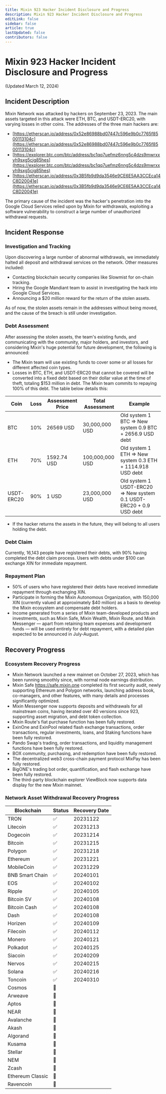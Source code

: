 ```yaml
---
title: Mixin 923 Hacker Incident Disclosure and Progress
description: Mixin 923 Hacker Incident Disclosure and Progress
editLink: false
sidebar: false
article: true
lastUpdated: false
contributors: false
---
```


# Mixin 923 Hacker Incident Disclosure and Progress
(Updated March 12, 2024)

## Incident Description
Mixin Network was attacked by hackers on September 23, 2023. The main assets targeted in this attack were ETH, BTC, and USDT-ERC20, with varying losses in other coins. The addresses of the three main hackers are:

- [https://etherscan.io/address/0x52e86988bd07447c596e9b0c7765f8500113104c](https://etherscan.io/address/0x52e86988bd07447c596e9b0c7765f8500113104c)
- [https://explorer.btc.com/btc/address/bc1qq7uefmz6nng5c4dzs9mwrxxyh9sxg5cjg85hes](https://explorer.btc.com/btc/address/bc1qq7uefmz6nng5c4dzs9mwrxxyh9sxg5cjg85hes)
- [https://etherscan.io/address/0x3B5fb9d9da3546e9CE6E5AA3CCEca14C8D20041e](https://etherscan.io/address/0x3B5fb9d9da3546e9CE6E5AA3CCEca14C8D20041e)

The primary cause of the incident was the hacker's penetration into the Google Cloud Services relied upon by Mixin for withdrawals, exploiting a software vulnerability to construct a large number of unauthorized withdrawal requests.

## Incident Response

### Investigation and Tracking
    
Upon discovering a large number of abnormal withdrawals, we immediately halted all deposit and withdrawal services on the network. Other measures included:
    
- Contacting blockchain security companies like Slowmist for on-chain tracking.
- Hiring the Google Mandiant team to assist in investigating the hack into Google Cloud Services.
- Announcing a $20 million reward for the return of the stolen assets.
    
As of now, the stolen assets remain in the addresses without being moved, and the cause of the breach is still under investigation.
    
### Debt Assessment
    
After assessing the stolen assets, the team's existing funds, and communicating with the community, major holders, and investors, and considering Mixin's huge potential for future development, the following is announced:
    
- The Mixin team will use existing funds to cover some or all losses for different affected coin types.
- Losses in BTC, ETH, and USDT-ERC20 that cannot be covered will be converted into a fixed debt based on their dollar value at the time of theft, totaling $153 million in debt. The Mixin team commits to repaying 100% of this debt. The table below details this:
    
| Coin | Loss | Assessment Price | Total Assessment | Example |
| --- | --- | --- | --- | --- |
| BTC | 10% | 26569 USD | 30,000,000 USD | Old system 1 BTC ⇒ New system 0.9 BTC + 2656.9 USD debt |
| ETH | 70% | 1592.74 USD | 100,000,000 USD | Old system 1 ETH ⇒ New system 0.3 ETH + 1114.918 USD debt |
| USDT-ERC20 | 90% | 1 USD | 23,000,000 USD | Old system 1 USDT-ERC20 ⇒ New system 0.1 USDT-ERC20 + 0.9 USD debt |

- If the hacker returns the assets in the future, they will belong to all users holding the debt.

### Debt Claim
    
Currently, 16,143 people have registered their debts, with 90% having completed the debt claim process. Users with debts under $100 can exchange XIN for immediate repayment.
    
### Repayment Plan
- 50% of users who have registered their debts have received immediate repayment through exchanging XIN.
- Participate in forming the Mixin Autonomous Organization, with 150,000 XIN (currently valued at approximately $40 million) as a basis to develop the Mixin ecosystem and compensate debt holders.
- Income generated from a series of Mixin team-developed products and investments, such as Mixin Safe, Mixin Wealth, Mixin Route, and Mixin Messenger — apart from retaining team expenses and development funds — will be used entirely for debt repayment, with a detailed plan expected to be announced in July-August.
    

## Recovery Progress

### Ecosystem Recovery Progress
- Mixin Network launched a new mainnet on October 27, 2023, which has been running smoothly since, with normal node earnings distribution.
- Mixin Safe https://safe.mixin.one completed its first security audit, newly supporting Ethereum and Polygon networks, launching address book, co-managers, and other features, with many details and processes significantly optimized.
- Mixin Messenger now supports deposits and withdrawals for all mainstream coins, having iterated over 40 versions since 923, supporting asset migration, and debt token collection.
- Mixin Route's fiat purchase function has been fully restored.
- ExinOne and ExinPool related flash exchange transactions, order transactions, regular investments, loans, and Staking functions have been fully restored.
- Pando Swap's trading, order transactions, and liquidity management functions have been fully restored.
- BOX community, purchasing, and redemption have been fully restored.
- The decentralized web3 cross-chain payment protocol MixPay has been fully restored.
- BigONE's trading bot order, quantification, and flash exchange have been fully restored.
- The third-party blockchain explorer ViewBlock now supports data display for the new Mixin mainnet.

### Network Asset Withdrawal Recovery Progress

| Blockchain | Status | Recovery Date |
| --- | --- | --- |
| TRON | ✅ | 20231122 |
| Litecoin | ✅ | 20231213 |
| Dogecoin | ✅ | 20231214 |
| Bitcoin | ✅ | 20231215 |
| Polygon | ✅ | 20231218 |
| Ethereum | ✅ | 20231221 |
| MobileCoin | ✅ | 20231229 |
| BNB Smart Chain | ✅ | 20240101 |
| EOS | ✅ | 20240102 |
| Ripple | ✅ | 20240105 |
| Bitcoin SV | ✅ | 20240108 |
| Bitcoin Cash | ✅ | 20240108 |
| Dash | ✅ | 20240108 |
| Horizen | ✅ | 20240109 |
| Filecoin | ✅ | 20240112 |
| Monero | ✅ | 20240121 |
| Polkadot | ✅ | 20240125 |
| Siacoin | ✅ | 20240209 |
| Nervos | ✅ | 20240215 |
| Solana | ✅ | 20240216 |
| Toncoin | ✅ | 20240310 |
| Cosmos | 🚗 |  |
| Arweave | 🚗 |  |
| Aptos | 🚗 |  |
| NEAR | 🚗 |  |
| Avalanche | 🚗 |  |
| Akash | 🚗 |  |
| Algorand | 🚗 |  |
| Kusama | 🚗 |  |
| Stellar | 🚗 |  |
| NEM | 🚗 |  |
| Zcash | 🚗 |  |
| Ethereum Classic | 🚗 |  |
| Ravencoin | 🚗 |  |